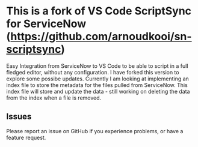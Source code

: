# This is a fork of VS Code ScriptSync for ServiceNow (https://github.com/arnoudkooi/sn-scriptsync)
Easy Integration from ServiceNow to VS Code to be able to script in a full fledged editor, without any configuration.  I have forked this version to explore some possibe updates.  Currently I am looking at implementing an index file to store the metadata for the files pulled from ServiceNow.  This index file will store and update the data - still working on deleting the data from the index when a file is removed.

## Issues
Please report an issue on GitHub if you experience problems, or have a feature request.
